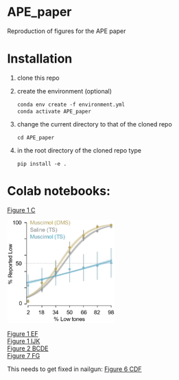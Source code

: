# APE_paper
Reproduction of figures for the APE paper


# Installation

1. clone this repo

2. create the environment (optional)

    ```
    conda env create -f environment.yml
    conda activate APE_paper
    ```

3. change the current directory to that of the cloned repo

    ```
    cd APE_paper
    ```

4. in the root directory of the cloned repo type

    ```
    pip install -e .
    ```

# Colab notebooks:
[Figure 1 C](https://colab.research.google.com/github/HernandoMV/APE_paper/blob/main/doc/figures_notebooks/Figure_1_C.ipynb)
<p align="left">
  <img src="doc/imgs/fig1c.png" width=250>
</p>

[Figure 1 EF](https://colab.research.google.com/github/HernandoMV/APE_paper/blob/main/doc/figures_notebooks/Figure_1_EF.ipynb)\
[Figure 1 IJK](https://colab.research.google.com/github/HernandoMV/APE_paper/blob/main/doc/figures_notebooks/Figure_1_IJK.ipynb)\
[Figure 2 BCDE](https://colab.research.google.com/github/HernandoMV/APE_paper/blob/main/doc/figures_notebooks/Figure_2_BCDE.ipynb)\
[Figure 7 FG](https://colab.research.google.com/github/HernandoMV/APE_paper/blob/main/doc/figures_notebooks/Figure_7_FG.ipynb)

This needs to get fixed in nailgun:
[Figure 6 CDF](https://colab.research.google.com/github/HernandoMV/APE_paper/blob/main/doc/figures_notebooks/Figure_6_CDF.ipynb)





